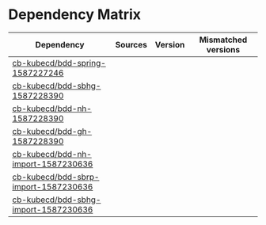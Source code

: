 # Dependency Matrix

Dependency | Sources | Version | Mismatched versions
---------- | ------- | ------- | -------------------
[cb-kubecd/bdd-spring-1587227246](https://github.com/cb-kubecd/bdd-spring-1587227246.git) |  | []() | 
[cb-kubecd/bdd-sbhg-1587228390](https://github.com/cb-kubecd/bdd-sbhg-1587228390.git) |  | []() | 
[cb-kubecd/bdd-nh-1587228390](https://github.com/cb-kubecd/bdd-nh-1587228390.git) |  | []() | 
[cb-kubecd/bdd-gh-1587228390](https://github.com/cb-kubecd/bdd-gh-1587228390.git) |  | []() | 
[cb-kubecd/bdd-nh-import-1587230636](https://github.com/cb-kubecd/bdd-nh-import-1587230636.git) |  | []() | 
[cb-kubecd/bdd-sbrp-import-1587230636](https://github.com/cb-kubecd/bdd-sbrp-import-1587230636.git) |  | []() | 
[cb-kubecd/bdd-sbhg-import-1587230636](https://github.com/cb-kubecd/bdd-sbhg-import-1587230636.git) |  | []() | 
